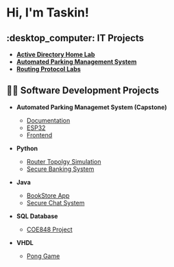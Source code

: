 <h1>Hi, I'm Taskin! </h1>

<h2> :desktop_computer: IT Projects </h2>

- <b>[Active Directory Home Lab](https://github.com/navidr08-hub/ad_ds-home-lab/tree/main)</b>
- <b>[Automated Parking Management System](https://github.com/Automated-Parking-Management-System/aa05-documentation)</b>
- <b>[Routing Protocol Labs](https://github.com/navidr08-hub/linux-topology)</b>

<h2>👨‍💻 Software Development Projects </h2>

- <b>Automated Parking Managemet System (Capstone)</b>
  - [Documentation](https://github.com/Automated-Parking-Management-System/aa05-documentation)
  - [ESP32](https://github.com/Automated-Parking-Management-System/parking-lot)
  - [Frontend](https://github.com/Automated-Parking-Management-System/aa05-apms-frontend)

- <b>Python</b>
  - [Router Topolgy Simulation](https://github.com/navidr08-hub/coe865-route-controller)
  - [Secure Banking System](https://github.com/navidr08-hub/coe817-secure-banking-system)

- <b>Java</b>
  - [BookStore App](https://github.com/navidr08-hub/bookstore-app)
  - [Secure Chat System](https://github.com/navidr08-hub/coe817-secure-chat-system)
 
- <b>SQL Database</b>
  - [COE848 Project](https://github.com/navidr08-hub/coe848-database-project)
 
- <b>VHDL</b>
  - [Pong Game](https://github.com/navidr08-hub/pong-game)

